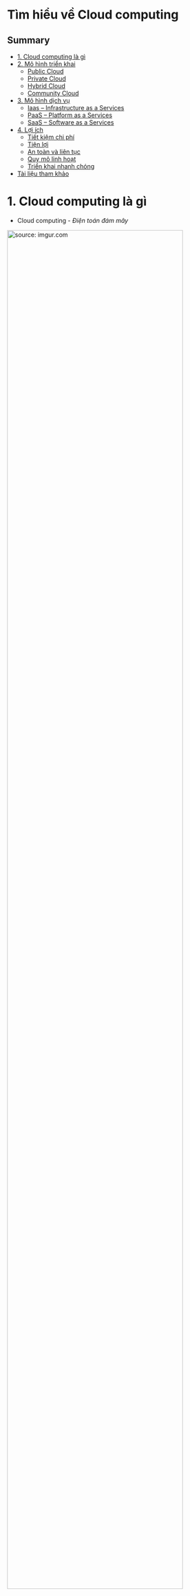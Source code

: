 <h1> Tìm hiểu về Cloud computing</h1>

<h2>Summary</h2>

- [1. Cloud computing là gì](#1-cloud-computing-là-gì)
- [2. Mô hình triển khai](#2-mô-hình-triển-khai)
  - [Public Cloud](#public-cloud)
  - [Private Cloud](#private-cloud)
  - [Hybrid Cloud](#hybrid-cloud)
  - [Community Cloud](#community-cloud)
- [3. Mô hình dịch vụ](#3-mô-hình-dịch-vụ)
  - [Iaas – Infrastructure as a Services](#iaas--infrastructure-as-a-services)
  - [PaaS – Platform as a Services](#paas--platform-as-a-services)
  - [SaaS – Software as a Services](#saas--software-as-a-services)
- [4. Lợi ích](#4-lợi-ích)
  - [Tiết kiệm chi phí](#tiết-kiệm-chi-phí)
  - [Tiện lợi](#tiện-lợi)
  - [An toàn và liên tục](#an-toàn-và-liên-tục)
  - [Quy mô linh hoạt](#quy-mô-linh-hoạt)
  - [Triển khai nhanh chóng](#triển-khai-nhanh-chóng)
- [Tài liệu tham khảo](#tài-liệu-tham-khảo)


# 1. Cloud computing là gì
- Cloud computing - *Điện toán đám mây*

<a href="https://imgur.com/ASSTHTk"><img src="https://i.imgur.com/ASSTHTk.png" title="source: imgur.com" width=90% align=center  /></a>

- Là việc cung cấp computing resource phù hợp, nhanh chóng và thuận lợi với người dùng thông qua internet.
- *Computing resource: servers, storages, application, service,...*

# 2. Mô hình triển khai
## Public Cloud
- Thuộc sở hữu và vận hành bởi nhà cung cấp dịch vụ trung gian
  - Cung cấp tài nguyên của họ thông qua Internet
  - Ví dụ SunCloud là một ví dụ về hình thức này.

<a href="https://imgur.com/IUwl8PE"><img src="https://i.imgur.com/IUwl8PE.png" title="source: imgur.com" width=90% /></a>

- Tất cả phần cứng, phần mềm và cơ sở hạ tầng hỗ trợ khác đều do nhà cung cấp như SunCloud sở hữu và quản lý.
  - Khách hàng có thể truy cập và quản lý acount của mình thông qua các trình duyệt web.
- Có chi phí đầu tư thấp, giảm gánh nặng quản lý cơ sở hạ tầng
- Linh hoạt tuỳ theo nhu cầu của người sử dụng
- Vấn đề: Các vấn đề liên quan đến an toàn và bảo mật dữ liệu
## Private Cloud
- Là dạng tài nguyên được sử dụng dành riêng cho một tổ chức hoặc doanh nghiệp nào đó.

<a href="https://imgur.com/SHKVgJ7"><img src="https://i.imgur.com/SHKVgJ7.png" title="source: imgur.com" width=90% /></a>

- Đối với hình thức này, doanh nghiệp có thể tận dụng các hạ tầng có sẵn của bên thứ 3 như SunCloud để triển khai các dịch vụ của riêng mình.
  - Suncloud sẽ cung cấp không gian hạ tầng chỗ đặt, hệ thống điện, điều hoà,... để triển khai hệ thống CNTT.
  - Giống: Vẫn sử dụng tài nguyên hạ tầng trên một mạng riêng
  - Khác: Không cần quan tâm đến các vấn đề liên quan đến vận hành của hệ thống.
    - Chủ động hơn trong việc sử dụng và quản lý
- Vấn đề: Triển khai công nghệ, chi phí xây dựng, duy trì
## Hybrid Cloud
- Sự kết hợp của Public và Private cloud

<a href="https://imgur.com/Z48sECo"><img src="https://i.imgur.com/Z48sECo.png" title="source: imgur.com" /></a>

- Được rằng buộc bởi công nghệ để đảm bảo sự riêng tư
- Giúp tối ưu hoá cơ sở hạ tầng

## Community Cloud
- Xây dựng nhằm mục đích chia sẻ cơ sở hạ tầng, dữ liệu cho nhiều tổ chức, người dùng khác nhau có liên quan.


# 3. Mô hình dịch vụ

<a href="https://imgur.com/tJBVefn"><img src="https://i.imgur.com/tJBVefn.png" title="source: imgur.com" /></a>

## Iaas – Infrastructure as a Services
- Infrastructure as a Services - Dịch vụ cơ sở hạ tầng
- Là mô hình dịch vụ pay-per-use (trả tiền cho những gì sử dụng)
- Chi phí sử dụng dịch vụ được tính dựa trên chức năng và lượng tài nguyên mà khách hàng dùng.
- Nhà cung cấp dịch vụ bán cho khách hàng các server, thiết bị mạng, Memory, CPU, storage, máy tính (thật hoặc ảo) và một số tính năng bảo vệ an ninh
- Không được tạo ra để phục vụ người dùng cuối mà để phục vụ cho các công ty, đơn vị phát hành web sử dụng với mục đích triển khai phần mềm

## PaaS – Platform as a Services
- Platform as a Services - Dịch vụ nền tảng
- Cho phép triển khai các ứng dụng, website trên đám mây
- Gần giống với Iaas nhưng cấp độ cao hơn.
    - Được trang bị thêm các công cụ khác
    - Sẽ có một nền tảng được cài đặt sẵn để phù hợp cho việc phát triển ứng dụng
- Không cần quản lý cơ sở hạ tầng của tổ chức (phần cứng, hệ điều hành)
## SaaS – Software as a Services
- Software as a Services - Dịch vụ phần mềm
- Mô hình dịch vụ cao nhất hiện nay
- Cho phép người dùng sử dụng được các ứng dụng dễ dàng trên Cloud thông qua internet.
  - Đây là các sản phẩm hoàn chỉnh, người dùng có thể sử dụng ngay mà không cần thiết phải thiết lập server để quản lý.
- Ví dụ:
  - Microsoft Office 365
  - OneDrive
  - Dropbox
  - ...
 
# 4. Lợi ích

## Tiết kiệm chi phí
- Tiết kiệm chi phí đầu tư cơ sở hạ tầng ban đầu: *mua phần cứng, phần mềm, triển khai hệ thống,...*
## Tiện lợi
- Truy cập nhanh chóng thông qua internet mà không cần cài đặt phức tạp.
## An toàn và liên tục
- Dữ liệu được lưu trữ trên đám mây, tránh được nhiều trường hợp mất dữ liệu: hư hỏng ổ cứng,...
- Nhà cung cấp dịch vụ cung cấp dịch vụ Backup định kỳ và các phương thức bảo mật

## Quy mô linh hoạt
- Cung cấp lượng tài nguyên mà KH thực sự cần
- Các tài nguyên này có thể tăng hoặc giảm quy mô ngay lập tức khi nhu cầu thay đổi

## Triển khai nhanh chóng
- Triển khai ứng dụng nhanh chóng chỉ với vài cú nhấp chuột

# Tài liệu tham khảo

1. https://viettelidc.com.vn/tin-tuc/cloud-computing-la-gi-tat-tan-tat-nhung-dieu-ban-can-biet-ve-cloud-computing
2. https://wiki.matbao.net/dien-toan-dam-may-la-gi-thoi-dai-cach-mang-cloud-computing-la-gi/
3. 